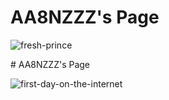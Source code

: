 # AA8NZZZ's Page

![fresh-prince](https://cloud.githubusercontent.com/assets/16547949/25400882/f44a7464-29c1-11e7-8f45-327d67cb961a.jpg)

<Enter a phrase describing the above image>
# AA8NZZZ's Page

![first-day-on-the-internet](https://cloud.githubusercontent.com/assets/16547949/25400874/eca2ebce-29c1-11e7-969d-de87b82a7061.jpg)

<Enter a phrase describing the above image>
